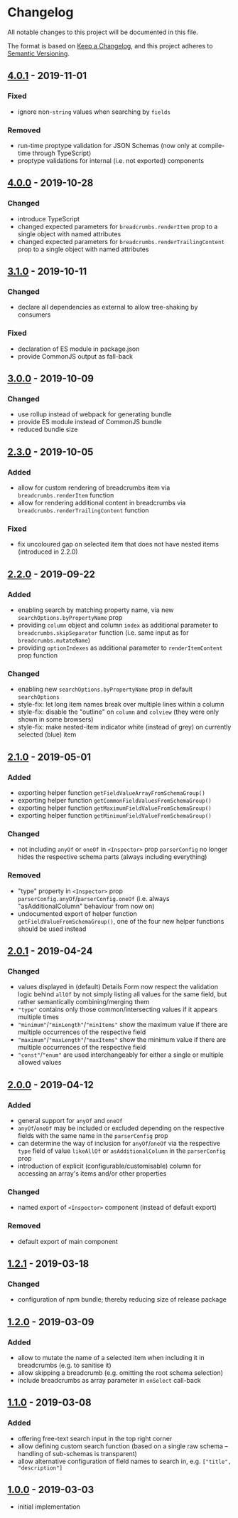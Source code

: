 # Changelog
All notable changes to this project will be documented in this file.

The format is based on [Keep a Changelog](https://keepachangelog.com/en/1.0.0/),
and this project adheres to [Semantic Versioning](https://semver.org/spec/v2.0.0.html).

## [4.0.1] - 2019-11-01
### Fixed
- ignore non-`string` values when searching by `fields`

### Removed
- run-time proptype validation for JSON Schemas (now only at compile-time through TypeScript)
- proptype validations for internal (i.e. not exported) components

## [4.0.0] - 2019-10-28
### Changed
- introduce TypeScript
- changed expected parameters for `breadcrumbs.renderItem` prop to a single object with named attributes
- changed expected parameters for `breadcrumbs.renderTrailingContent` prop to a single object with named attributes

## [3.1.0] - 2019-10-11
### Changed
- declare all dependencies as external to allow tree-shaking by consumers

### Fixed
- declaration of ES module in package.json
- provide CommonJS output as fall-back

## [3.0.0] - 2019-10-09
### Changed
- use rollup instead of webpack for generating bundle
- provide ES module instead of CommonJS bundle
- reduced bundle size

## [2.3.0] - 2019-10-05
### Added
- allow for custom rendering of breadcrumbs item via `breadcrumbs.renderItem` function
- allow for rendering additional content in breadcrumbs via `breadcrumbs.renderTrailingContent` function

### Fixed
- fix uncoloured gap on selected item that does not have nested items (introduced in 2.2.0)

## [2.2.0] - 2019-09-22
### Added
- enabling search by matching property name, via new `searchOptions.byPropertyName` prop
- providing `column` object and column `index` as additional parameter to `breadcrumbs.skipSeparator` function (i.e. same input as for `breadcrumbs.mutateName`)
- providing `optionIndexes` as additional parameter to `renderItemContent` prop function

### Changed
- enabling new `searchOptions.byPropertyName` prop in default `searchOptions`
- style-fix: let long item names break over multiple lines within a column
- style-fix: disable the "outline" on `column` and `colview` (they were only shown in some browsers)
- style-fix: make nested-item indicator white (instead of grey) on currently selected (blue) item

## [2.1.0] - 2019-05-01
### Added
- exporting helper function `getFieldValueArrayFromSchemaGroup()`
- exporting helper function `getCommonFieldValuesFromSchemaGroup()`
- exporting helper function `getMaximumFieldValueFromSchemaGroup()`
- exporting helper function `getMinimumFieldValueFromSchemaGroup()`

### Changed
- not including `anyOf` or `oneOf` in `<Inspector>` prop `parserConfig` no longer hides the respective schema parts (always including everything)

### Removed
- "type" property in `<Inspector>` prop `parserConfig.anyOf`/`parserConfig.oneOf` (i.e. always "asAdditionalColumn" behaviour from now on)
- undocumented export of helper function `getFieldValueFromSchemaGroup()`, one of the four new helper functions should be used instead

## [2.0.1] - 2019-04-24
### Changed
- values displayed in (default) Details Form now respect the validation logic behind `allOf` by not simply listing all values for the same field, but rather semantically combining/merging them
- `"type"` contains only those common/intersecting values if it appears multiple times
- `"minimum"`/`"minLength"`/`"minItems"` show the maximum value if there are multiple occurrences of the respective field
- `"maximum"`/`"maxLength"`/`"maxItems"` show the minimum value if there are multiple occurrences of the respective field
- `"const"`/`"enum"` are used interchangeably for either a single or multiple allowed values

## [2.0.0] - 2019-04-12
### Added
- general support for `anyOf` and `oneOf`
- `anyOf`/`oneOf` may be included or excluded depending on the respective fields with the same name in the `parserConfig` prop
- can determine the way of inclusion for `anyOf`/`oneOf` via the respective `type` field of value `likeAllOf` or `asAdditionalColumn` in the `parserConfig` prop
- introduction of explicit (configurable/customisable) column for accessing an array's items and/or other properties

### Changed
- named export of `<Inspector>` component (instead of default export)

### Removed
- default export of main component

## [1.2.1] - 2019-03-18
### Changed
- configuration of npm bundle; thereby reducing size of release package

## [1.2.0] - 2019-03-09
### Added
- allow to mutate the name of a selected item when including it in breadcrumbs (e.g. to sanitise it)
- allow skipping a breadcrumb (e.g. omitting the root schema selection)
- include breadcrumbs as array parameter in `onSelect` call-back

## [1.1.0] - 2019-03-08
### Added
- offering free-text search input in the top right corner
- allow defining custom search function (based on a single raw schema – handling of sub-schemas is transparent)
- allow alternative configuration of field names to search in, e.g. `["title", "description"]`

## [1.0.0] - 2019-03-03
- initial implementation

[4.0.1]: https://github.com/CarstenWickner/react-jsonschema-inspector/compare/v4.0.0...v4.0.1
[4.0.0]: https://github.com/CarstenWickner/react-jsonschema-inspector/compare/v3.1.0...v4.0.0
[3.1.0]: https://github.com/CarstenWickner/react-jsonschema-inspector/compare/v3.0.0...v3.1.0
[3.0.0]: https://github.com/CarstenWickner/react-jsonschema-inspector/compare/v2.3.0...v3.0.0
[2.3.0]: https://github.com/CarstenWickner/react-jsonschema-inspector/compare/v2.2.0...v2.3.0
[2.2.0]: https://github.com/CarstenWickner/react-jsonschema-inspector/compare/v2.1.0...v2.2.0
[2.1.0]: https://github.com/CarstenWickner/react-jsonschema-inspector/compare/v2.0.1...v2.1.0
[2.0.1]: https://github.com/CarstenWickner/react-jsonschema-inspector/compare/v2.0.0...v2.0.1
[2.0.0]: https://github.com/CarstenWickner/react-jsonschema-inspector/compare/v1.2.1...v2.0.0
[1.2.1]: https://github.com/CarstenWickner/react-jsonschema-inspector/compare/v1.2.0...v1.2.1
[1.2.0]: https://github.com/CarstenWickner/react-jsonschema-inspector/compare/v1.1.0...v1.2.0
[1.1.0]: https://github.com/CarstenWickner/react-jsonschema-inspector/compare/v1.0.0...v1.1.0
[1.0.0]: https://github.com/CarstenWickner/react-jsonschema-inspector/releases/tag/v1.0.0
